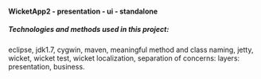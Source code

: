 #### WicketApp2 - presentation - ui - standalone

##### Technologies and methods used in this project:

eclipse, jdk1.7, cygwin, maven, meaningful method and class naming, jetty, wicket,
wicket test, wicket localization, separation of concerns: layers: presentation, business.
